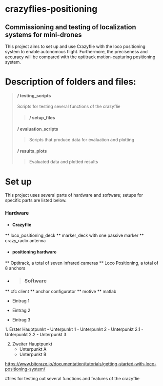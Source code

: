# crazyflies-positioning
## Commissioning and testing of localization systems for mini-drones

This project aims to set up and use Crazyflie with the loco positioning system to enable autonomous flight.
Furthermore, the preciseness and accuracy will be compared with the optitrack motion-capturing positioning system.

# Description of folders and files:
> #### / testing_scripts
>Scripts for testing several functions of the crazyflie
>> #### / setup_files
> #### / evaluation_scripts
>> Scripts that produce data for evaluation and plotting
> #### / results_plots
>> Evaluated data and plotted results

# Set up
This project uses several parts of hardware and software; setups for specific parts are listed below.
### Hardware 
* #### Crazyflie
** loco_positioning_deck
** marker_deck with one passive marker
** crazy_radio antenna
* #### positioning hardware
** Optitrack, a total of seven infrared cameras
** Loco Positioning, a total of 8 anchors
* > ### Software
** cfc client
** anchor configurator
** motive
** matlab
<ul>
<li><p>Eintrag 1</p></li>
<li><p>Eintrag 2</p></li>
<li><p>Eintrag 3</p></li>
</ul>
1. Erster Hauptpunkt
   - Unterpunkt 1
   - Unterpunkt 2
     - Unterpunkt 2.1
     - Unterpunkt 2.2
   - Unterpunkt 3

2. Zweiter Hauptpunkt
   - Unterpunkt A
   - Unterpunkt B



https://www.bitcraze.io/documentation/tutorials/getting-started-with-loco-positioning-system/

#files for testing out several functions and features of the crazyflie



